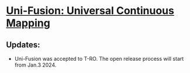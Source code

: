 # [Uni-Fusion: Universal Continuous Mapping](https://jarrome.github.io/Uni-Fusion/)

## Updates:
* Uni-Fusion was accepted to T-RO. The open release process will start from Jan.3 2024.
